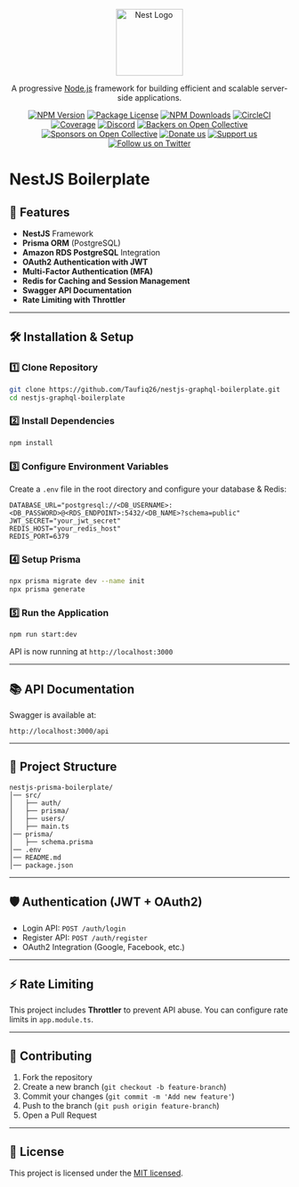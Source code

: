 <p align="center">
  <a href="http://nestjs.com/" target="blank"><img src="https://nestjs.com/img/logo-small.svg" width="120" alt="Nest Logo" /></a>
</p>

[circleci-image]: https://img.shields.io/circleci/build/github/nestjs/nest/master?token=abc123def456
[circleci-url]: https://circleci.com/gh/nestjs/nest

  <p align="center">A progressive <a href="http://nodejs.org" target="_blank">Node.js</a> framework for building efficient and scalable server-side applications.</p>
    <p align="center">
<a href="https://www.npmjs.com/~nestjscore" target="_blank"><img src="https://img.shields.io/npm/v/@nestjs/core.svg" alt="NPM Version" /></a>
<a href="https://www.npmjs.com/~nestjscore" target="_blank"><img src="https://img.shields.io/npm/l/@nestjs/core.svg" alt="Package License" /></a>
<a href="https://www.npmjs.com/~nestjscore" target="_blank"><img src="https://img.shields.io/npm/dm/@nestjs/common.svg" alt="NPM Downloads" /></a>
<a href="https://circleci.com/gh/nestjs/nest" target="_blank"><img src="https://img.shields.io/circleci/build/github/nestjs/nest/master" alt="CircleCI" /></a>
<a href="https://coveralls.io/github/nestjs/nest?branch=master" target="_blank"><img src="https://coveralls.io/repos/github/nestjs/nest/badge.svg?branch=master#9" alt="Coverage" /></a>
<a href="https://discord.gg/G7Qnnhy" target="_blank"><img src="https://img.shields.io/badge/discord-online-brightgreen.svg" alt="Discord"/></a>
<a href="https://opencollective.com/nest#backer" target="_blank"><img src="https://opencollective.com/nest/backers/badge.svg" alt="Backers on Open Collective" /></a>
<a href="https://opencollective.com/nest#sponsor" target="_blank"><img src="https://opencollective.com/nest/sponsors/badge.svg" alt="Sponsors on Open Collective" /></a>
  <a href="https://paypal.me/kamilmysliwiec" target="_blank"><img src="https://img.shields.io/badge/Donate-PayPal-ff3f59.svg" alt="Donate us"/></a>
    <a href="https://opencollective.com/nest#sponsor"  target="_blank"><img src="https://img.shields.io/badge/Support%20us-Open%20Collective-41B883.svg" alt="Support us"></a>
  <a href="https://twitter.com/nestframework" target="_blank"><img src="https://img.shields.io/twitter/follow/nestframework.svg?style=social&label=Follow" alt="Follow us on Twitter"></a>
</p>
  <!--[![Backers on Open Collective](https://opencollective.com/nest/backers/badge.svg)](https://opencollective.com/nest#backer)
  [![Sponsors on Open Collective](https://opencollective.com/nest/sponsors/badge.svg)](https://opencollective.com/nest#sponsor)-->

# NestJS Boilerplate

## 🚀 Features
- **NestJS** Framework
- **Prisma ORM** (PostgreSQL)
- **Amazon RDS PostgreSQL** Integration
- **OAuth2 Authentication with JWT**
- **Multi-Factor Authentication (MFA)**
- **Redis for Caching and Session Management**
- **Swagger API Documentation**
- **Rate Limiting with Throttler**

---

## 🛠 Installation & Setup

### 1️⃣ Clone Repository
```bash
git clone https://github.com/Taufiq26/nestjs-graphql-boilerplate.git
cd nestjs-graphql-boilerplate
```

### 2️⃣ Install Dependencies
```bash
npm install
```

### 3️⃣ Configure Environment Variables
Create a `.env` file in the root directory and configure your database & Redis:
```env
DATABASE_URL="postgresql://<DB_USERNAME>:<DB_PASSWORD>@<RDS_ENDPOINT>:5432/<DB_NAME>?schema=public"
JWT_SECRET="your_jwt_secret"
REDIS_HOST="your_redis_host"
REDIS_PORT=6379
```

### 4️⃣ Setup Prisma
```bash
npx prisma migrate dev --name init
npx prisma generate
```

### 5️⃣ Run the Application
```bash
npm run start:dev
```
API is now running at `http://localhost:3000`

---

## 📚 API Documentation
Swagger is available at:
```
http://localhost:3000/api
```

---

## 📂 Project Structure
```
nestjs-prisma-boilerplate/
│── src/
│   ├── auth/
│   ├── prisma/
│   ├── users/
│   ├── main.ts
│── prisma/
│   ├── schema.prisma
│── .env
│── README.md
│── package.json
```

---

## 🛡 Authentication (JWT + OAuth2)
- Login API: `POST /auth/login`
- Register API: `POST /auth/register`
- OAuth2 Integration (Google, Facebook, etc.)

---

## ⚡ Rate Limiting
This project includes **Throttler** to prevent API abuse. You can configure rate limits in `app.module.ts`.

---

## 📌 Contributing
1. Fork the repository
2. Create a new branch (`git checkout -b feature-branch`)
3. Commit your changes (`git commit -m 'Add new feature'`)
4. Push to the branch (`git push origin feature-branch`)
5. Open a Pull Request

---

## 📜 License
This project is licensed under the [MIT licensed](https://github.com/nestjs/nest/blob/master/LICENSE).
